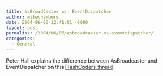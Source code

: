 ```yaml
---
title: AsBroadCaster vs. EventDispatcher
author: mikechambers
date: 2004-06-06 12:41:01 -0800
layout: post
permalink: /2004/06/06/asbroadcaster-vs-eventdispatcher/
categories:
  - General
---
```



Peter Hall explains the difference between AsBroadcaster and EventDispatcher on this [FlashCoders thread][1].

 [1]: http://chattyfig.figleaf.com/cgi-bin/ezmlm-cgi?1:sss:113814:200406:cafpnokooibibiajapoh#b